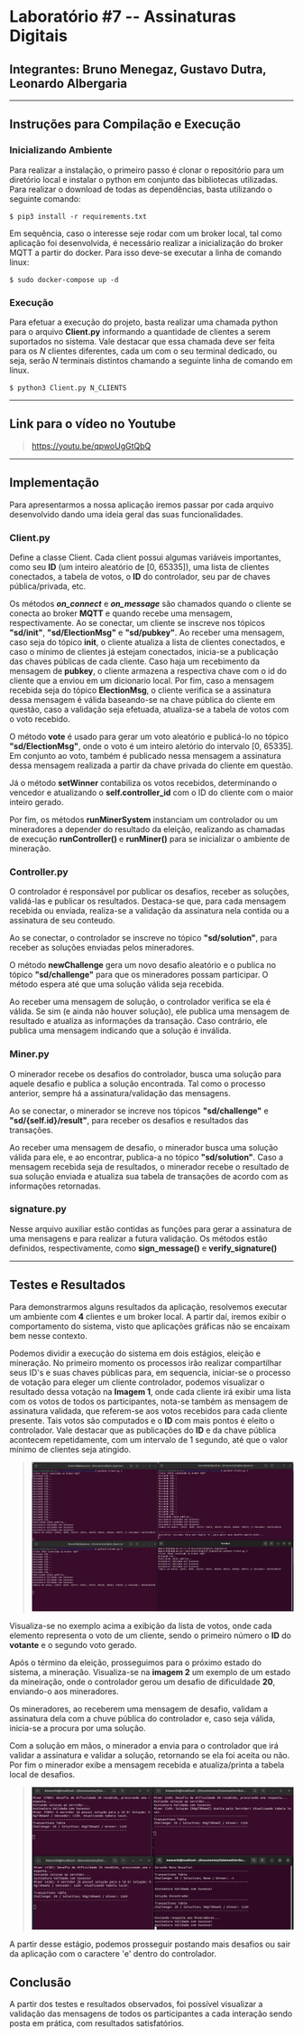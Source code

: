 # Laboratório #7 -- Assinaturas Digitais
## Integrantes: Bruno Menegaz, Gustavo Dutra, Leonardo Albergaria
---
## **Instruções para Compilação e Execução**

### **Inicializando Ambiente**

Para realizar a instalação, o primeiro passo é clonar o repositório para um diretório local e instalar o python em conjunto das bibliotecas utilizadas. Para realizar o download de todas as dependências, basta utilizando o seguinte comando:

```
$ pip3 install -r requirements.txt
```

Em sequência, caso o interesse seje rodar com um broker local, tal como aplicação foi desenvolvida, é necessário realizar a inicialização do broker MQTT a partir do docker. Para isso deve-se executar a linha de comando linux:

```
$ sudo docker-compose up -d
```

### **Execução**

Para efetuar a execução do projeto, basta realizar uma chamada python para o arquivo **Client.py** informando a quantidade de clientes a serem suportados no sistema. Vale destacar que essa chamada deve ser feita para os *N* clientes diferentes, cada um com o seu terminal dedicado, ou seja, serão *N* terminais distintos chamando a seguinte linha de comando em linux.

```
$ python3 Client.py N_CLIENTS
```

---
## **Link para o vídeo no Youtube**

> https://youtu.be/qpwoUgGtQbQ

---
## **Implementação**

Para apresentarmos a nossa aplicação iremos passar por cada arquivo desenvolvido dando uma ideia geral das suas funcionalidades.

### **Client.py**

Define a classe Client. Cada client possui algumas variáveis importantes, como seu **ID** (um inteiro aleatório de [0, 65335]), uma lista de clientes conectados, a tabela de votos, o **ID** do controlador, seu par de chaves pública/privada, etc.

Os métodos **_on_connect_** e **_on_message_** são chamados quando o cliente se conecta ao broker **MQTT** e quando recebe uma mensagem, respectivamente. Ao se conectar, um cliente se inscreve nos tópicos **"sd/init"**, **"sd/ElectionMsg"** e **"sd/pubkey"**. Ao receber uma mensagem, caso seja do tópico **init**, o cliente atualiza a lista de clientes conectados, e caso o mínimo de clientes já estejam conectados, inicia-se a publicação das chaves públicas de cada cliente. Caso haja um recebimento da mensagem de **pubkey**, o cliente armazena a respectiva chave com o id do cliente que a enviou em um dicionario local. Por fim, caso a mensagem recebida seja do tópico **ElectionMsg**, o cliente verifica se a assinatura dessa mensagem é válida baseando-se na chave pública do cliente em questão, caso a validação seja efetuada, atualiza-se a tabela de votos com o voto recebido.

O método **vote** é usado para gerar um voto aleatório e publicá-lo no tópico **"sd/ElectionMsg"**, onde o voto é um inteiro aletório do intervalo [0, 65335]. Em conjunto ao voto, também é publicado nessa mensagem a assinatura dessa mensagem realizada a partir da chave privada do cliente em questão.

Já o método **setWinner** contabiliza os votos recebidos, determinando o vencedor e atualizando o **self.controller_id** com o ID do cliente com o maior inteiro gerado.

Por fim, os métodos **runMinerSystem** instanciam um controlador ou um mineradores a depender do resultado da eleição, realizando as chamadas de execução **runController()** e **runMiner()** para se inicializar o ambiente de mineração.

### **Controller.py**

O controlador é responsável por publicar os desafios, receber as soluções, validá-las e publicar os resultados. Destaca-se que, para cada mensagem recebida ou enviada, realiza-se a validação da assinatura nela contida ou a assinatura de seu conteudo.

Ao se conectar, o controlador se inscreve no tópico **"sd/solution"**, para receber as soluções enviadas pelos mineradores. 

O método **newChallenge** gera um novo desafio aleatório e o publica no tópico **"sd/challenge"** para que os mineradores possam participar. O método espera até que uma solução válida seja recebida.

Ao receber uma mensagem de solução, o controlador verifica se ela é válida. Se sim (e ainda não houver solução), ele publica uma mensagem de resultado e atualiza as informações da transação. Caso contrário, ele publica uma mensagem indicando que a solução é inválida.

### **Miner.py**

O minerador recebe os desafios do controlador, busca uma solução para aquele desafio e publica a solução encontrada. Tal como o processo anterior, sempre há a assinatura/validação das mensagens.

Ao se conectar, o minerador se increve nos tópicos **"sd/challenge"** e **"sd/{self.id}/result"**, para receber os desafios e resultados das transações.

Ao receber uma mensagem de desafio, o minerador busca uma solução válida para ele, e ao encontrar, publica-a no tópico **"sd/solution"**. Caso a mensagem recebida seja de resultados, o minerador recebe o resultado de sua solução enviada e atualiza sua tabela de transações de acordo com as informações retornadas.

### **signature.py**

Nesse arquivo auxiliar estão contidas as funções para gerar a assinatura de uma mensagens e para realizar a futura validação. Os métodos estão definidos, respectivamente, como **sign_message()** e **verify_signature()**

---
## **Testes e Resultados**

Para demonstrarmos alguns resultados da aplicação, resolvemos executar um ambiente com **4** clientes e um broker local. A partir daí, iremos exibir o comportamento do sistema, visto que aplicações gráficas não se encaixam bem nesse contexto.

Podemos dividir a execução do sistema em dois estágios, eleição e mineração. No primeiro momento os processos irão realizar compartilhar seus ID's e suas chaves públicas para, em sequencia, iniciar-se o processo de votação para eleger um cliente controlador, podemos visualizar o resultado dessa votação na **Imagem 1**, onde cada cliente irá exibir uma lista com os votos de todos os participantes, nota-se também as mensagem de assinatura validada, que referem-se aos votos recebidos para cada cliente presente. Tais votos são computados e o **ID** com mais pontos é eleito o controlador. Vale destacar que as publicações do **ID** e da chave pública acontecem repetidamente, com um intervalo de 1 segundo, até que o valor mínimo de clientes seja atingido. 

> ![Imagem 1](results/eleicao.png)

Visualiza-se no exemplo acima a exibição da lista de votos, onde cada elemento representa o voto de um cliente, sendo o primeiro número o **ID** do **votante** e o segundo voto gerado.

Após o término da eleição, prosseguimos para o próximo estado do sistema, a mineração. Visualiza-se na **imagem 2** um exemplo de um estado da mineiração, onde o controlador gerou um desafio de dificuldade **20**, enviando-o aos mineradores.

Os mineradores, ao receberem uma mensagem de desafio, validam a assinatura dela com a chuve pública do controlador e, caso seja válida, inicia-se a procura por uma solução.

Com a solução em mãos, o minerador a envia para o controlador que irá validar a assinatura e validar a solução, retornando se ela foi aceita ou não. Por fim o minerador exibe a mensagem recebida e atualiza/printa a tabela local de desafios.

> ![Imagem 2](results/mineracao.png)

A partir desse estágio, podemos prosseguir postando mais desafios ou sair da aplicação com o caractere 'e' dentro do controlador.

## **Conclusão**

A partir dos testes e resultados observados, foi possível visualizar a validação das mensagens de todos os participantes a cada interação sendo posta em prática, com resultados satisfatórios.